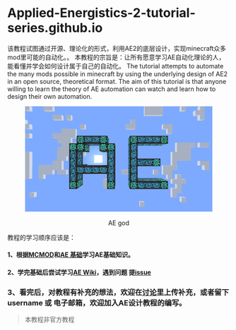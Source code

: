 # Applied-Energistics-2-tutorial-series.github.io
该教程试图通过开源、理论化的形式，利用AE2的底层设计，实现minecraft众多mod里可能的自动化。。 本教程的宗旨是：让所有愿意学习AE自动化理论的人，能看懂并学会如何设计属于自己的自动化。
The tutorial attempts to automate the many mods possible in minecraft by using the underlying design of AE2 in an open source, theoretical format. The aim of this tutorial is that anyone willing to learn the theory of AE automation can watch and learn how to design their own automation.

<figure><img src="pic/图片1.png" alt=""></figure>
<p align="center">AE god</p>

教程的学习顺序应该是：
#### 1、根据[MCMOD](https://www.mcmod.cn/class/260.html)和[AE 基础](AE2%20Basic%20Wiki.md)学习AE基础知识。
#### 2、学完基础后尝试学习[AE Wiki](AE2-Wiki.md#ae2-wiki-%E7%9B%AE%E5%BD%95)，遇到问题 提[issue](https://github.com/Applied-Energistics-2-tutorial-series/Applied-Energistics-2-tutorial-series.github.io/issues/new)
### 3、看完后，对教程有补充的想法，欢迎在[讨论](https://github.com/Applied-Energistics-2-tutorial-series/Applied-Energistics-2-tutorial-series.github.io/discussions/new?category=show-and-tell)里上传补充，或者留下username 或 电子邮箱，欢迎加入AE设计教程的编写。

>本教程非官方教程
